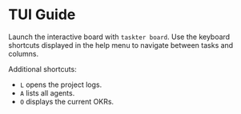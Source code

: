 # TUI Guide

Launch the interactive board with `taskter board`. Use the keyboard shortcuts displayed in the help menu to navigate between tasks and columns.

Additional shortcuts:

- `L` opens the project logs.
- `A` lists all agents.
- `O` displays the current OKRs.
